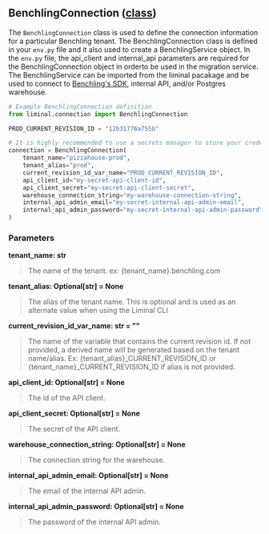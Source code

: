 ## BenchlingConnection ([class](https://github.com/dynotx/liminal-orm/blob/main/liminal/connection/benchling_connection.py))

The `BenchlingConnection` class is used to define the connection information for a particular Benchling tenant. The BenchlingConnection class is defined in your `env.py` file and it also used to create a BenchlingService object. In the `env.py` file, the api_client and internal_api parameters are required for the BenchlingConnection object in orderto be used in the migration service. The BenchlingService can be imported from the liminal pacakage and be used to connect to [Benchling's SDK](https://docs.benchling.com/docs/getting-started-with-the-sdk), internal API, and/or Postgres warehouse.

```python
# Example BenchlingConnection definition
from liminal.connection import BenchlingConnection

PROD_CURRENT_REVISION_ID = "12b31776a755b"

# It is highly recommended to use a secrets manager to store your credentials.
connection = BenchlingConnection(
    tenant_name="pizzahouse-prod",
    tenant_alias="prod",
    current_revision_id_var_name="PROD_CURRENT_REVISION_ID",
    api_client_id="my-secret-api-client-id",
    api_client_secret="my-secret-api-client-secret",
    warehouse_connection_string="my-warehouse-connection-string",
    internal_api_admin_email="my-secret-internal-api-admin-email",
    internal_api_admin_password="my-secret-internal-api-admin-password",
)
```

### Parameters

**tenant_name: str**

> The name of the tenant. ex: {tenant_name}.benchling.com

**tenant_alias: Optional[str] = None**

> The alias of the tenant name. This is optional and is used as an alternate value when using the Liminal CLI

**current_revision_id_var_name: str = ""**

> The name of the variable that contains the current revision id.
> If not provided, a derived name will be generated based on the tenant name/alias.
> Ex: {tenant_alias}_CURRENT_REVISION_ID or {tenant_name}_CURRENT_REVISION_ID if alias is not provided.

**api_client_id: Optional[str] = None**

> The id of the API client.

**api_client_secret: Optional[str] = None**

> The secret of the API client.

**warehouse_connection_string: Optional[str] = None**

> The connection string for the warehouse.

**internal_api_admin_email: Optional[str] = None**

> The email of the internal API admin.

**internal_api_admin_password: Optional[str] = None**

> The password of the internal API admin.
